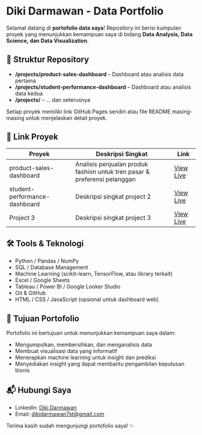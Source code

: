 # Diki Darmawan - Data Portfolio

Selamat datang di **portofolio data saya**! Repository ini berisi kumpulan proyek yang menunjukkan kemampuan saya di bidang **Data Analysis, Data Science, dan Data Visualization**.  

## 📂 Struktur Repository

- **/projects/product-sales-dashboard** – Dashboard atau analisis data pertama  
- **/projects/student-performance-dashboard** – Dashboard atau analisis data kedua  
- **/projects/** – … dan seterusnya  

Setiap proyek memiliki link GitHub Pages sendiri atau file README masing-masing untuk menjelaskan detail proyek.  

## 🔗 Link Proyek

| Proyek | Deskripsi Singkat | Link |
|--------|-----------------|------|
| product-sales-dashboard | Analisis penjualan produk fashion untuk tren pasar & preferensi pelanggan | [View Live](https://username.github.io/fashion-dashboard/) |
| student-performance-dashboard | Deskripsi singkat project 2 | [View Live](https://username.github.io/project-2/) |
| Project 3 | Deskripsi singkat project 3 | [View Live](https://username.github.io/project-3/) |

## 🛠️ Tools & Teknologi
- Python / Pandas / NumPy  
- SQL / Database Management  
- Machine Learning (scikit-learn, TensorFlow, atau library terkait)  
- Excel / Google Sheets  
- Tableau / Power BI / Google Looker Studio  
- Git & GitHub  
- HTML / CSS / JavaScript (opsional untuk dashboard web)

## 📌 Tujuan Portofolio
Portofolio ini bertujuan untuk menunjukkan kemampuan saya dalam:  
- Mengumpulkan, membersihkan, dan menganalisis data  
- Membuat visualisasi data yang informatif  
- Menerapkan machine learning untuk insight dan prediksi  
- Menyediakan insight yang dapat membantu pengambilan keputusan bisnis  

## 📬 Hubungi Saya
- LinkedIn: [Diki Darmawan](bit.ly/LinkedInDikiDarmawan)  
- Email: dikidarmawan7st@gmail.com
  
Terima kasih sudah mengunjungi portofolio saya! ✨
